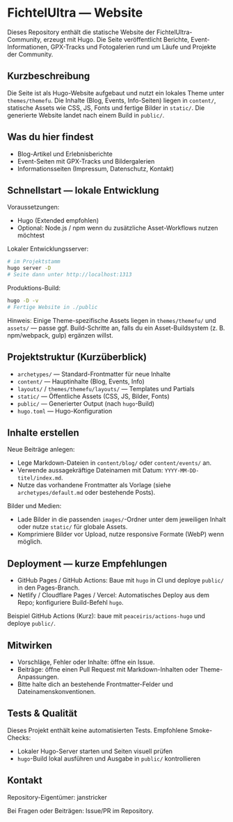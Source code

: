 # FichtelUltra — Website

Dieses Repository enthält die statische Website der FichtelUltra-Community, erzeugt mit Hugo. Die Seite veröffentlicht Berichte, Event-Informationen, GPX-Tracks und Fotogalerien rund um Läufe und Projekte der Community.

## Kurzbeschreibung

Die Seite ist als Hugo-Website aufgebaut und nutzt ein lokales Theme unter `themes/themefu`. Die Inhalte (Blog, Events, Info-Seiten) liegen in `content/`, statische Assets wie CSS, JS, Fonts und fertige Bilder in `static/`. Die generierte Website landet nach einem Build in `public/`.

## Was du hier findest

- Blog-Artikel und Erlebnisberichte
- Event-Seiten mit GPX-Tracks und Bildergalerien
- Informationsseiten (Impressum, Datenschutz, Kontakt)

## Schnellstart — lokale Entwicklung

Voraussetzungen:

- Hugo (Extended empfohlen)
- Optional: Node.js / npm wenn du zusätzliche Asset-Workflows nutzen möchtest

Lokaler Entwicklungsserver:

```bash
# im Projektstamm
hugo server -D
# Seite dann unter http://localhost:1313
```

Produktions-Build:

```bash
hugo -D -v
# Fertige Website in ./public
```

Hinweis: Einige Theme-spezifische Assets liegen in `themes/themefu/` und `assets/` — passe ggf. Build-Schritte an, falls du ein Asset-Buildsystem (z. B. npm/webpack, gulp) ergänzen willst.

## Projektstruktur (Kurzüberblick)

- `archetypes/` — Standard-Frontmatter für neue Inhalte
- `content/` — Hauptinhalte (Blog, Events, Info)
- `layouts/` / `themes/themefu/layouts/` — Templates und Partials
- `static/` — Öffentliche Assets (CSS, JS, Bilder, Fonts)
- `public/` — Generierter Output (nach `hugo`-Build)
- `hugo.toml` — Hugo-Konfiguration

## Inhalte erstellen

Neue Beiträge anlegen:

- Lege Markdown-Dateien in `content/blog/` oder `content/events/` an.
- Verwende aussagekräftige Dateinamen mit Datum: `YYYY-MM-DD-titel/index.md`.
- Nutze das vorhandene Frontmatter als Vorlage (siehe `archetypes/default.md` oder bestehende Posts).

Bilder und Medien:

- Lade Bilder in die passenden `images/`-Ordner unter dem jeweiligen Inhalt oder nutze `static/` für globale Assets.
- Komprimiere Bilder vor Upload, nutze responsive Formate (WebP) wenn möglich.

## Deployment — kurze Empfehlungen

- GitHub Pages / GitHub Actions: Baue mit `hugo` in CI und deploye `public/` in den Pages-Branch.
- Netlify / Cloudflare Pages / Vercel: Automatisches Deploy aus dem Repo; konfiguriere Build-Befehl `hugo`.

Beispiel GitHub Actions (Kurz): baue mit `peaceiris/actions-hugo` und deploye `public/`.

## Mitwirken

- Vorschläge, Fehler oder Inhalte: öffne ein Issue.
- Beiträge: öffne einen Pull Request mit Markdown-Inhalten oder Theme-Anpassungen.
- Bitte halte dich an bestehende Frontmatter-Felder und Dateinamenskonventionen.

## Tests & Qualität

Dieses Projekt enthält keine automatisierten Tests. Empfohlene Smoke-Checks:

- Lokaler Hugo-Server starten und Seiten visuell prüfen
- `hugo`-Build lokal ausführen und Ausgabe in `public/` kontrollieren


## Kontakt

Repository-Eigentümer: janstricker

Bei Fragen oder Beiträgen: Issue/PR im Repository.